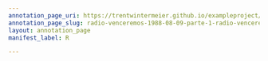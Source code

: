 ```yaml
---
annotation_page_uri: https://trentwintermeier.github.io/exampleproject/annotations/radio-venceremos-1988-08-09-parte-1-radio-venceremos-1988-08-09-parte-1-canvas-1-16-171914.json
annotation_page_slug: radio-venceremos-1988-08-09-parte-1-radio-venceremos-1988-08-09-parte-1-canvas-1-16-171914
layout: annotation_page
manifest_label: R

---
```

